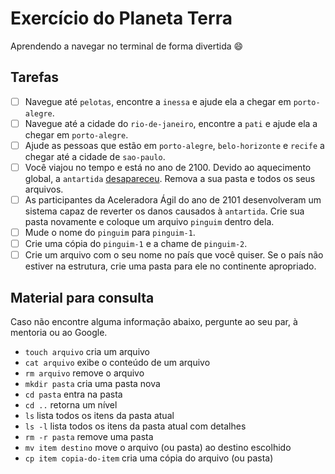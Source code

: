 # Exercício do Planeta Terra

Aprendendo a navegar no terminal de forma divertida :smile: 

## Tarefas
- [ ] Navegue até `pelotas`, encontre a `inessa` e ajude ela a chegar em `porto-alegre`.
- [ ] Navegue até a cidade do `rio-de-janeiro`, encontre a `pati` e ajude ela a chegar em `porto-alegre`.
- [ ] Ajude as pessoas que estão em `porto-alegre`, `belo-horizonte` e `recife` a chegar até a cidade de `sao-paulo`.
- [ ] Você viajou no tempo e está no ano de 2100. Devido ao aquecimento global, a `antartida` [desapareceu](http://www.tvi24.iol.pt/tecnologia/degelo/antartida-pode-desaparecer-em-2100). Remova a sua pasta e todos os seus arquivos.
- [ ] As participantes da Aceleradora Ágil do ano de 2101 desenvolveram um sistema capaz de reverter os danos causados à `antartida`. Crie sua pasta novamente e coloque um arquivo `pinguim` dentro dela.
- [ ] Mude o nome do `pinguim` para `pinguim-1`.
- [ ] Crie uma cópia do `pinguim-1` e a chame de `pinguim-2`.
- [ ] Crie um arquivo com o seu nome no país que você quiser. Se o país não estiver na estrutura, crie uma pasta para ele no continente apropriado.

## Material para consulta
Caso não encontre alguma informação abaixo, pergunte ao seu par, à mentoria ou ao Google.

* `touch arquivo` cria um arquivo
* `cat arquivo` exibe o conteúdo de um arquivo
* `rm arquivo` remove o arquivo
* `mkdir pasta` cria uma pasta nova
* `cd pasta` entra na pasta
* `cd ..` retorna um nível
* `ls` lista todos os itens da pasta atual
* `ls -l` lista todos os itens da pasta atual com detalhes
* `rm -r pasta` remove uma pasta
* `mv item destino` move o arquivo (ou pasta) ao destino escolhido
* `cp item copia-do-item` cria uma cópia do arquivo (ou pasta)
